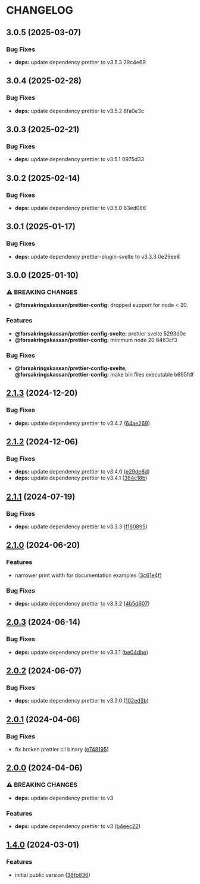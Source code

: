# CHANGELOG

## 3.0.5 (2025-03-07)

### Bug Fixes

* **deps:** update dependency prettier to v3.5.3 29c4e69

## 3.0.4 (2025-02-28)

### Bug Fixes

* **deps:** update dependency prettier to v3.5.2 8fa0e3c

## 3.0.3 (2025-02-21)

### Bug Fixes

* **deps:** update dependency prettier to v3.5.1 0975d33

## 3.0.2 (2025-02-14)

### Bug Fixes

* **deps:** update dependency prettier to v3.5.0 83ed086

## 3.0.1 (2025-01-17)

### Bug Fixes

* **deps:** update dependency prettier-plugin-svelte to v3.3.3 0e29ee8

## 3.0.0 (2025-01-10)

### ⚠ BREAKING CHANGES

* **@forsakringskassan/prettier-config:** dropped support for node < 20.

### Features

* **@forsakringskassan/prettier-config-svelte:** prettier svelte 5293d0e
* **@forsakringskassan/prettier-config:** minimum node 20 6463cf3

### Bug Fixes

* **@forsakringskassan/prettier-config-svelte, @forsakringskassan/prettier-config:** make bin files executable b695fdf

## [2.1.3](https://github.com/Forsakringskassan/prettier-config/compare/v2.1.2...v2.1.3) (2024-12-20)

### Bug Fixes

* **deps:** update dependency prettier to v3.4.2 ([64ae269](https://github.com/Forsakringskassan/prettier-config/commit/64ae26924b219dd26feebfd8d59045402ddac657))

## [2.1.2](https://github.com/Forsakringskassan/prettier-config/compare/v2.1.1...v2.1.2) (2024-12-06)


### Bug Fixes

* **deps:** update dependency prettier to v3.4.0 ([e29de8d](https://github.com/Forsakringskassan/prettier-config/commit/e29de8d49ffd083cfb38126ea9bdad199f073ba1))
* **deps:** update dependency prettier to v3.4.1 ([384c18b](https://github.com/Forsakringskassan/prettier-config/commit/384c18b2f9a993212fbe2f83790f4121103849bc))

## [2.1.1](https://github.com/Forsakringskassan/prettier-config/compare/v2.1.0...v2.1.1) (2024-07-19)


### Bug Fixes

* **deps:** update dependency prettier to v3.3.3 ([f160895](https://github.com/Forsakringskassan/prettier-config/commit/f16089553384cfe8b0c623b31fffa4306bfb9156))

## [2.1.0](https://github.com/Forsakringskassan/prettier-config/compare/v2.0.3...v2.1.0) (2024-06-20)


### Features

* narrower print width for documentation examples ([3c61e4f](https://github.com/Forsakringskassan/prettier-config/commit/3c61e4f2e5476543c4337e53bd21a73a6dc5a629))


### Bug Fixes

* **deps:** update dependency prettier to v3.3.2 ([4b5d607](https://github.com/Forsakringskassan/prettier-config/commit/4b5d607e9e32631d9d64c04e11d84b4586314767))

## [2.0.3](https://github.com/Forsakringskassan/prettier-config/compare/v2.0.2...v2.0.3) (2024-06-14)


### Bug Fixes

* **deps:** update dependency prettier to v3.3.1 ([be04dbe](https://github.com/Forsakringskassan/prettier-config/commit/be04dbe8f45ecba1a1e33d2bbfb909cfd74fba2f))

## [2.0.2](https://github.com/Forsakringskassan/prettier-config/compare/v2.0.1...v2.0.2) (2024-06-07)


### Bug Fixes

* **deps:** update dependency prettier to v3.3.0 ([102ed3b](https://github.com/Forsakringskassan/prettier-config/commit/102ed3b981b3bebe17c7cb1327b5bf02b9fe16fa))

## [2.0.1](https://github.com/Forsakringskassan/prettier-config/compare/v2.0.0...v2.0.1) (2024-04-06)


### Bug Fixes

* fix broken prettier cli binary ([e748195](https://github.com/Forsakringskassan/prettier-config/commit/e748195a2daea960402007905a1109c02b20751f))

## [2.0.0](https://github.com/Forsakringskassan/prettier-config/compare/v1.4.0...v2.0.0) (2024-04-06)


### ⚠ BREAKING CHANGES

* **deps:** update dependency prettier to v3

### Features

* **deps:** update dependency prettier to v3 ([b4eec22](https://github.com/Forsakringskassan/prettier-config/commit/b4eec22956004f3b732c03a2e6cfa9393b891521))

## [1.4.0](https://github.com/Forsakringskassan/prettier-config/compare/v1.3.11...v1.4.0) (2024-03-01)


### Features

* initial public version ([38fb836](https://github.com/Forsakringskassan/prettier-config/commit/38fb836326df8eaa7e6259885a8f14647134a8ed))

